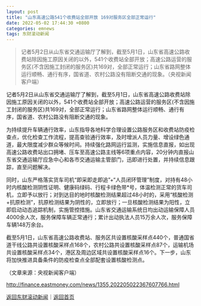 ```yaml
---
layout: post
title: "山东高速公路541个收费站全部开放 169对服务区全部正常运行"
date: 2022-05-02 17:44:30 +0800
categories: emnews
tags: 东财滚动新闻
---
```

> 记者5月2日从山东省交通运输厅了解到，截至5月1日，山东省高速公路收费站除因施工原因关闭的以外，541个收费站全部开放；高速公路运营的服务区(不含因施工封闭的服务区)共169对，全部正常运行；山东省路网整体运行顺畅、通行有序，国省道、农村公路没有阻断交通的现象。（央视新闻客户端）

<p>记者5月2日从山东省交通运输厅了解到，截至5月1日，山东省高速公路收费站除因施工原因关闭的以外，541个收费站全部开放；高速公路运营的服务区(不含因施工封闭的服务区)共169对，全部正常运行；山东省路网整体运行顺畅、通行有序，国省道、农村公路没有阻断交通的现象。</p>
 <p>为持续提升车辆通行效率，山东指导各地科学合理设置公路服务区和收费站防疫检查点，优化检查工作流程，提高查验通行效率，及时增派人员力量、增设绿色通道，最大限度减少群众等候时间。持续强化路网运行监测，实施信息直报，如出现高速公路收费站出口拥堵、压车至高速公路主线等6项重点内容，20分钟内直报山东省交通运输厅应急中心和各市交通运输主管部门，迅即进行处置，并持续信息跟踪，直至问题解决。</p>
 <p>同时，山东严格落实货车司机“即采即走即追”+“人员闭环管理”制度，对持有48小时内核酸检测阴性证明、健康码绿码、行程卡绿色带*号，体温检测正常的货车司机，立即予以放行；对到达目的地时核酸检测结果超过48小时的，采用“核酸检测+抗原检测”，抗原检测结果为阴性的，立即放行；一旦核酸检测结果为阳性，立即启动动态追踪机制，实施管控措施。山东省交通运输系统日均出动运输保障人员4000余人次，服务保障车辆正常通行；累计出动执法人员15万余人次，服务保障车辆148万余台。</p>
 <p>截至5月1日，山东省高速公路收费站、服务区共设置核酸采样点440个，普通国省道干线公路共设置核酸采样点168个，农村公路共设置核酸采样点87个，运输机场共设置核酸采样点34个，港区及周边区域共设置核酸采样点16个。下一步，山东将加快推进具备条件的防疫检查点全部配套设置核酸检测点。</p><p class="em_media">（文章来源：央视新闻客户端）</p>

<http://finance.eastmoney.com/news/1355,202205022367607766.html>

[返回东财滚动新闻](//finews.withounder.com/emnews/)｜[返回首页](//finews.withounder.com/)